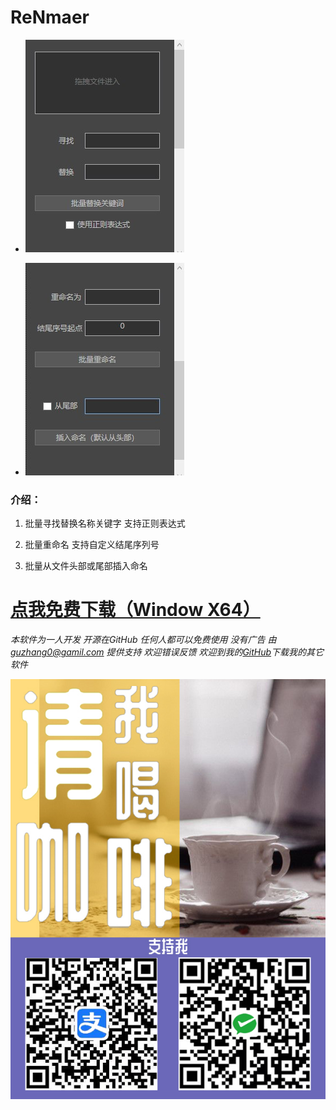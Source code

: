 # ReNmaer

  
  - ![ReNamer](1.jpg)

  - ![ReNamer](2.jpg)

### 介绍：

  1. 批量寻找替换名称关键字 支持正则表达式

  2. 批量重命名 支持自定义结尾序列号

  3. 批量从文件头部或尾部插入命名

# [点我免费下载（Window X64）](https://github.com/PMZeroSkyline/WPF_ReNamer/raw/master/ReNamer/ReNamer/bin/Release/ReNamer.exe)

*本软件为一人开发 开源在GitHub 任何人都可以免费使用 没有广告 由 guzhang0@gamil.com 提供支持 欢迎错误反馈 欢迎到我的[GitHub](https://github.com/PMZeroSkyline)下载我的其它软件*

![ReNamer](3.jpg)
